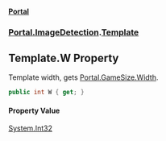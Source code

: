 #### [Portal](index.md 'index')
### [Portal.ImageDetection](Portal.ImageDetection.md 'Portal.ImageDetection').[Template](Portal.ImageDetection.Template.md 'Portal.ImageDetection.Template')

## Template.W Property

Template width, gets [Portal.GameSize.Width](https://docs.microsoft.com/en-us/dotnet/api/Portal.GameSize.Width 'Portal.GameSize.Width').

```csharp
public int W { get; }
```

#### Property Value
[System.Int32](https://docs.microsoft.com/en-us/dotnet/api/System.Int32 'System.Int32')